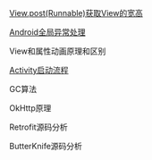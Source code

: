 [View.post(Runnable)获取View的宽高](https://github.com/kk9923/Android_Interviews/blob/master/Android/advance/View%23post.md)

[Android全局异常处理](/Android/advance/Exception.md)

View和属性动画原理和区别

[Activity启动流程](/Android/advance/StartActivity.md)

GC算法

OkHttp原理

Retrofit源码分析

ButterKnife源码分析

